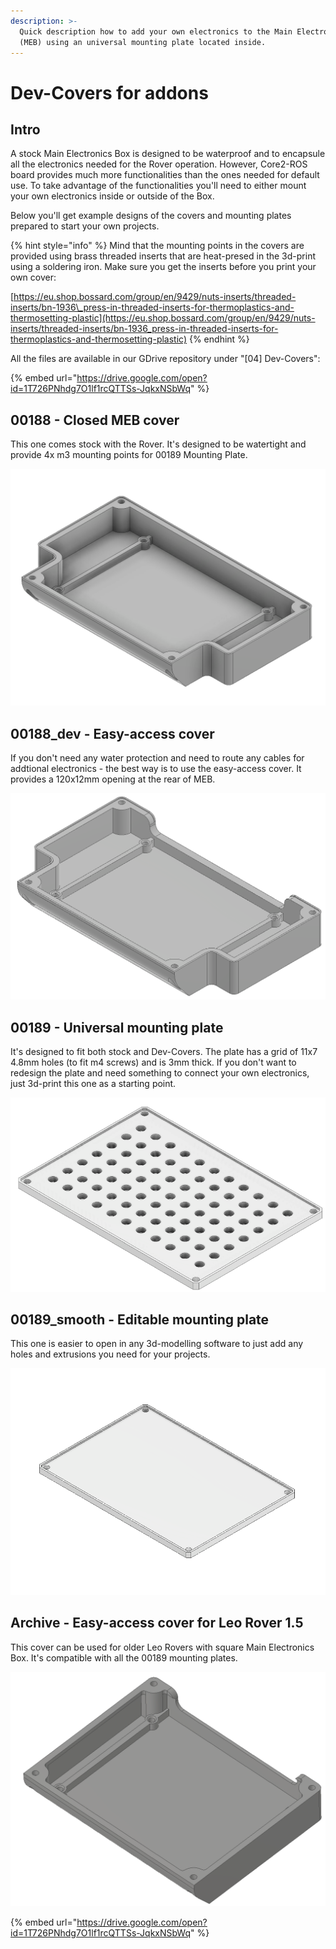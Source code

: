 ```yaml
---
description: >-
  Quick description how to add your own electronics to the Main Electronics Box
  (MEB) using an universal mounting plate located inside.
---
```


# Dev-Covers for addons

## Intro

A stock Main Electronics Box is designed to be waterproof and to encapsule all the electronics needed for the Rover operation. However, Core2-ROS board provides much more functionalities than the ones needed for default use. To take advantage of the functionalities you'll need to either mount your own electronics inside or outside of the Box.

Below you'll get example designs of the covers and mounting plates prepared to start your own projects.

{% hint style="info" %}
Mind that the mounting points in the covers are provided using brass threaded inserts that are heat-presed in the 3d-print using a soldering iron. Make sure you get the inserts before you print your own cover:

[https://eu.shop.bossard.com/group/en/9429/nuts-inserts/threaded-inserts/bn-1936\_press-in-threaded-inserts-for-thermoplastics-and-thermosetting-plastic](https://eu.shop.bossard.com/group/en/9429/nuts-inserts/threaded-inserts/bn-1936_press-in-threaded-inserts-for-thermoplastics-and-thermosetting-plastic)
{% endhint %}

All the files are available in our GDrive repository under "\[04\] Dev-Covers":

{% embed url="https://drive.google.com/open?id=1T726PNhdg7O1lf1rcQTTSs-JqkxNSbWq" %}

## 00188 - Closed MEB cover

This one comes stock with the Rover. It's designed to be watertight and provide 4x m3 mounting points for 00189 Mounting Plate.



![part 00188 \(stock\)](../.gitbook/assets/00188%20%281%29.png)

## 00188\_dev - Easy-access cover

If you don't need any water protection and need to route any cables for addtional electronics - the best way is to use the easy-access cover. It provides a 120x12mm opening at the rear of MEB.

![part 00188\_dev](../.gitbook/assets/00188_dev.png)



## 00189 - Universal mounting plate

It's designed to fit both stock and Dev-Covers. The plate has a grid of 11x7 4.8mm holes \(to fit m4 screws\) and is 3mm thick. If you don't want to redesign the plate and need something to connect your own electronics, just 3d-print this one as a starting point.

![part 00189](../.gitbook/assets/00189.png)

## 00189\_smooth - Editable mounting plate

This one is easier to open in any 3d-modelling software to just add any holes and extrusions you need for your projects.

![part 00189\_smooth](../.gitbook/assets/00189_smooth.png)

## Archive - Easy-access cover for Leo Rover 1.5

This cover can be used for older Leo Rovers with square Main Electronics Box. It's compatible with all the 00189 mounting plates.

![](../.gitbook/assets/00158-cover_dev.png)



{% embed url="https://drive.google.com/open?id=1T726PNhdg7O1lf1rcQTTSs-JqkxNSbWq" %}





